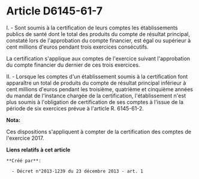 # Article D6145-61-7

I. - Sont soumis à la certification de leurs comptes les établissements publics de santé dont le total des produits du compte
de résultat principal, constaté lors de l'approbation du compte financier, est égal ou supérieur à cent millions d'euros
pendant trois exercices consécutifs. 

La certification s'applique aux comptes de l'exercice suivant l'approbation du compte financier du dernier de ces trois
exercices. 

II. - Lorsque les comptes d'un établissement soumis à la certification font apparaître un total de produits du compte de
résultat principal inférieur à cent millions d'euros pendant les troisième, quatrième et cinquième années du mandat de
l'instance chargée de la certification, l'établissement n'est plus soumis à l'obligation de certification de ses comptes à
l'issue de la période de six exercices prévue à l'article R. 6145-61-2.

**Nota:**

Ces dispositions s'appliquent à compter de la certification des comptes de l'exercice 2017.

**Liens relatifs à cet article**

	**Créé par**:

	  - Décret n°2013-1239 du 23 décembre 2013 - art. 1

